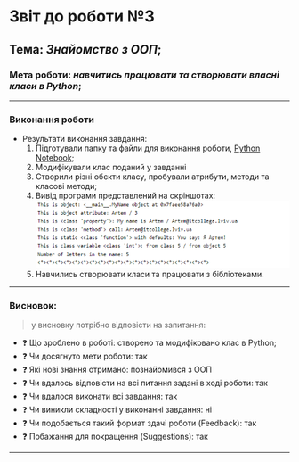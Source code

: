 # Звіт до роботи №3
## Тема: _Знайомство з ООП_;
### Мета роботи: _навчитись працювати та створювати власні класи в Python_;

---
### Виконання роботи
- Результати виконання завдання:
    1. Підготували папку та файли для виконання роботи, [Python Notebook](clas.ipynb);
    1. Модифікували клас поданий у завданні
    1. Створили різні обєкти класу, пробували атрибути, методи та класові методи;
    1. Вивід програми представлений на скріншотах: ![alt](clas.png) 
    1. Навчились створювати класи та працювати з бібліотеками.

---
### Висновок: 
> у висновку потрібно відповісти на запитання:

- :question: Що зроблено в роботі: створено та модифіковано клас в Python;
- :question: Чи досягнуто мети роботи: так
- :question: Які нові знання отримано: познайомився з ООП
- :question: Чи вдалось відповісти на всі питання задані в ході роботи: так
- :question: Чи вдалося виконати всі завдання: так
- :question: Чи виникли складності у виконанні завдання: ні
- :question: Чи подобається такий формат здачі роботи (Feedback): так
- :question: Побажання для покращення (Suggestions): так

---
